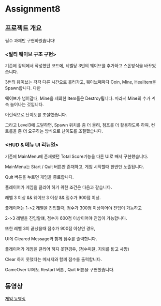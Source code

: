 # Assignment8


## 프로젝트 개요
필수 과제만 구현하였습니다!

### <멀티 웨이브 구조 구현>

기존에 강의에서 작성했던 코드에, 레벨당 3번의 웨이브를 추가하고 스폰방식을 바꾸었습니다.  


3번의 웨이브는 각각 다른 시간으로 흘러가고, 웨이브때마다 Coin, Mine, HealItem을 Spawn합니다. 다만  


웨이브가 넘어갈때, Mine을 제외한 Item들은 Destroy됩니다. 따라서 Mine의 수가 계속 늘어나는 것입니다.  


이런식으로 난이도를 조절했습니다.  


그라고 Level3에 도달하면, Spawn 위치를 좀 더 올려, 점프를 더 활용하도록 하여, 컨트롤을 좀 더 요구하는 방식으로 난이도를 조절했습니다.





### <HUD & 메뉴 UI 리뉴얼>

기존에 MainMenu에 존재했던 Total Score기능을 다른 UI로 빼서 구현했습니다.  


MainMenu는 Start / Quit 버튼만 존재하고, 게임 시작할때 한번만 노출됩니다.  


Quit 버튼을 누르면 게임을 종료합니다.

플레이어가 게임을 클리어 하기 위한 조건은 다음과 같습니다.  


레벨 3 이상 && 웨이브 3 이상 && 점수가 900점 이상.

플레이어는 1->2 레벨을 진입할때, 점수가 300점 이상이어야 진입이 가능하고  


2->3 레벨을 진입할떄, 점수가 600점 이상이어야 진입이 가능합니다.  


또한 레벨 3이 끝났을때 점수가 900점 이상인 경우,  


UI에 Cleared Message와 함께 점수를 출력합니다.

플레이어가 게임을 클리어 하지 못한경우, (점수미달, 지뢰를 밟고 사망)  


Clear 하지 못했다는 메시지와 함꼐 점수를 출력합니다.

GameOver UI에도 Restart 버튼 , Quit 버튼을 구현했습니다.


## 동영상

[게임 동영상](https://www.youtube.com/watch?v=yBBA7Iw7rI8&ab_channel=%ED%95%9C%EC%83%81%ED%98%81)

